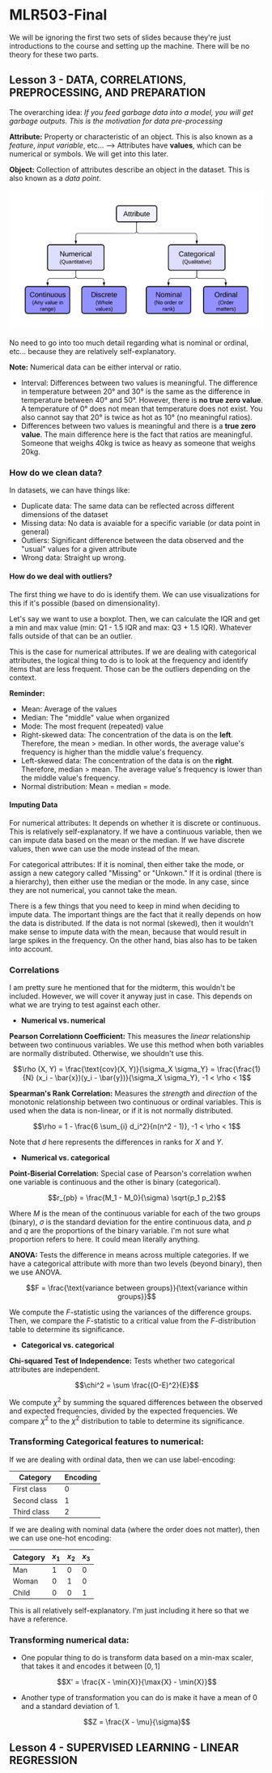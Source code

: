 # MLR503-Final

We will be ignoring the first two sets of slides because they're just introductions to the course and setting up the machine. There will be no theory for these two parts. 

## Lesson 3 - DATA, CORRELATIONS, PREPROCESSING, AND PREPARATION
The overarching idea: _If you feed garbage data into a model, you will get garbage outputs. This is the motivation for data pre-processing_

**Attribute:** Property or characteristic of an object. This is also known as a _feature_, _input variable_, etc... --> Attributes have **values**, which can be numerical or symbols. We will get into this later.


**Object:** Collection of attributes describe an object in the dataset. This is also known as a _data point_.

![Attribute Types](https://github.com/DaraVaram/MLR503-Final/blob/main/Figures/Data%20Attributes.png)

No need to go into too much detail regarding what is nominal or ordinal, etc... because they are relatively self-explanatory.

**Note:** Numerical data can be either interval or ratio. 
- Interval: Differences between two values is meaningful. The difference in temperature between 20° and 30° is the same as the difference in temperature between 40° and 50°. However, there is **no true zero value**. A temperature of 0° does not mean that temperature does not exist. You also cannot say that 20° is twice as hot as 10° (no meaningful ratios).
- Differences between two values is meaningful and there is a **true zero value**. The main difference here is the fact that ratios are meaningful. Someone that weighs 40kg is twice as heavy as someone that weighs 20kg.

### How do we clean data?
In datasets, we can have things like: 
- Duplicate data: The same data can be reflected across different dimensions of the dataset
- Missing data: No data is avaiable for a specific variable (or data point in general)
- Outliers: Significant difference between the data observed and the "usual" values for a given attribute
- Wrong data: Straight up wrong.

#### How do we deal with outliers?
The first thing we have to do is identify them. We can use visualizations for this if it's possible (based on dimensionality). 

Let's say we want to use a boxplot. Then, we can calculate the IQR and get a min and max value (min: Q1 - 1.5 IQR and max: Q3 + 1.5 IQR). Whatever falls outside of that can be an outlier.

This is the case for numerical attributes. If we are dealing with categorical attributes, the logical thing to do is to look at the frequency and identify items that are less frequent. Those can be the outliers depending on the context. 

**Reminder:**
- Mean: Average of the values
- Median: The "middle" value when organized
- Mode: The most frequent (repeated) value
- Right-skewed data: The concentration of the data is on the **left**. Therefore, the mean > median. In other words, the average value's frequency is higher than the middle value's frequency.
- Left-skewed data: The concentration of the data is on the **right**. Therefore, median > mean. The average value's frequency is lower than the middle value's frequency.
- Normal distribution: Mean = median = mode.


#### Imputing Data
For numerical attributes: It depends on whether it is discrete or continuous. This is relatively self-explanatory. If we have a continuous variable, then we can impute data based on the mean or the median. If we have discrete values, then wwe can use the mode instead of the mean. 

For categorical attributes: If it is nominal, then either take the mode, or assign a new category called "Missing" or "Unkown." If it is ordinal (there is a hierarchy), then either use the median or the mode. In any case, since they are not numerical, you cannot take the mean. 

There is a few things that you need to keep in mind when deciding to impute data. The important things are the fact that it really depends on how the data is distributed. If the data is not normal (skewed), then it wouldn't make sense to impute data with the mean, because that would result in large spikes in the frequency. On the other hand, bias also has to be taken into account.

### Correlations
I am pretty sure he mentioned that for the midterm, this wouldn't be included. However, we will cover it anyway just in case. This depends on what we are trying to test against each other. 

- **Numerical vs. numerical**

**Pearson Correlationn Coefficient:** This measures the _linear_ relationship between two continuous variables. We use this method when both variables are normally distributed. Otherwise, we shouldn't use this.

$$\rho (X, Y) = \frac{\text{cov}(X, Y)}{\sigma_X \sigma_Y} = \frac{\frac{1}{N} (x_i - \bar{x})(y_i - \bar{y})}{\sigma_X \sigma_Y}, -1 < \rho < 1$$

**Spearman's Rank Correlation:** Measures the _strength_ and _direction_ of the monotonic relationship between two continuous or ordinal variables. This is used when the data is non-linear, or if it is not normally distributed. 

$$\rho = 1 - \frac{6 \sum_{i} d_i^2}{n(n^2 - 1)}, -1 < \rho < 1$$

Note that $d$ here represents the differences in ranks for $X$ and $Y$. 

- **Numerical vs. categorical**

**Point-Biserial Correlation:** Special case of Pearson's correlation wwhen one variable is continuous and the other is binary (categorical).

$$r_{pb} = \frac{M_1 - M_0}{\sigma} \sqrt{p_1 p_2}$$

Where $M$ is the mean of the continuous variable for each of the two groups (binary), $\sigma$ is the standard deviation for the entire continuous data, and $p$ and $q$ are the proportions of the binary variable. I'm not sure what proportion refers to here. It could mean literally anything. 

**ANOVA:** Tests the difference in means across multiple categories. If we have a categorical attribute with more than two levels (beyond binary), then we use ANOVA. 

$$F = \frac{\text{variance between groups}}{\text{variance within groups}}$$

We compute the $F$-statistic using the variances of the difference groups. Then, we compare the $F$-statistic to a critical value from the $F$-distribution table to determine its significance. 

- **Categorical vs. categorical**

**Chi-squared Test of Independence:** Tests whether two categorical attributes are independent. 

$$\chi^2 = \sum \frac{(O-E)^2}{E}$$

We compute $\chi^2$ by summing the squared differences between the observed and expected frequencies, divided by the expected frequencies. We compare $\chi^2$ to the $\chi^2$ distribution to table to determine its significance.

### Transforming Categorical features to numerical: 

If we are dealing with ordinal data, then we can use label-encoding: 

| Category | Encoding |
| ---- | ---- |
| First class | 0 |
| Second class | 1 |
| Third class | 2 |



If we are dealing with nominal data (where the order does not matter), then we can use one-hot encoding: 


| Category | $x_1$ | $x_2$ | $x_3$ |
| -------- | ----- | ----- | ----- |
| Man      |   1   |   0   |   0   |
| Woman    |   0   |   1   |   0   |
| Child    |   0   |   0   |   1   |



This is all relatively self-explanatory. I'm just including it here so that we have a reference.

### Transforming numerical data: 
- One popular thing to do is transform data based on a min-max scaler, that takes it and encodes it between $[0, 1]$

$$X' = \frac{X - \min{X}}{\max{X} - \min{X}}$$

- Another type of transformation you can do is make it have a mean of 0 and a standard deviation of 1.

$$Z = \frac{X - \mu}{\sigma}$$

## Lesson 4 - SUPERVISED LEARNING - LINEAR REGRESSION
